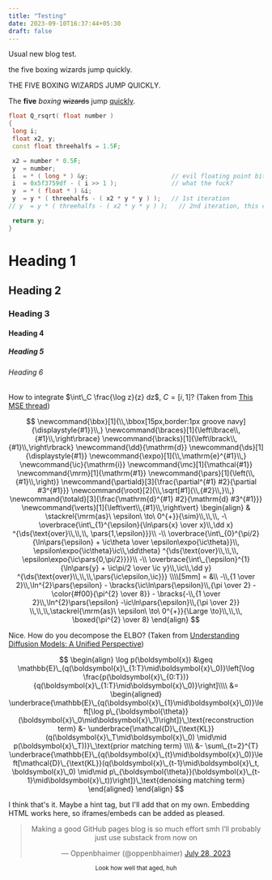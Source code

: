 ```yaml
---
title: "Testing"
date: 2023-09-10T16:37:44+05:30
draft: false
---
```


Usual new blog test.

the five boxing wizards jump quickly.

THE FIVE BOXING WIZARDS JUMP QUICKLY.

The **five** *boxing* ~~wizards~~ jump <u>quickly</u>.

```c++
float Q_rsqrt( float number )
{
 long i;
 float x2, y;
 const float threehalfs = 1.5F;

 x2 = number * 0.5F;
 y  = number;
 i  = * ( long * ) &y;                       // evil floating point bit level hacking
 i  = 0x5f3759df - ( i >> 1 );               // what the fuck?
 y  = * ( float * ) &i;
 y  = y * ( threehalfs - ( x2 * y * y ) );   // 1st iteration
// y  = y * ( threehalfs - ( x2 * y * y ) );   // 2nd iteration, this can be removed

 return y;
}
```

# Heading 1 
## Heading 2 
### Heading 3
#### Heading 4
##### Heading 5
###### Heading 6

How to integrate $\int\_C \frac{\log z}{z} dz$, $C = [i, 1]$? (Taken from [This 
MSE thread](https://math.stackexchange.com/questions/2753732/complex-integration-example))

$$
\newcommand{\bbx}[1]{\\,\bbox[15px,border:1px groove navy]{\displaystyle{#1}}\\,}
\newcommand{\braces}[1]{\left\lbrace\\,{#1}\\,\right\rbrace}
\newcommand{\bracks}[1]{\left\lbrack\\,{#1}\\,\right\rbrack}
\newcommand{\dd}{\mathrm{d}}
\newcommand{\ds}[1]{\displaystyle{#1}}
\newcommand{\expo}[1]{\\,\mathrm{e}^{#1}\\,}
\newcommand{\ic}{\mathrm{i}}
\newcommand{\mc}[1]{\mathcal{#1}}
\newcommand{\mrm}[1]{\mathrm{#1}}
\newcommand{\pars}[1]{\left(\\,{#1}\\,\right)}
\newcommand{\partiald}[3]{\frac{\partial^{#1} #2}{\partial #3^{#1}}}
\newcommand{\root}[2]{\\,\sqrt[#1]{\\,{#2}\\,}\\,}
\newcommand{\totald}[3]{\frac{\mathrm{d}^{#1} #2}{\mathrm{d} #3^{#1}}}
\newcommand{\verts}[1]{\left\vert\\,{#1}\\,\right\vert}
\begin{align}
& \stackrel{\mrm{as}\ \epsilon\ \to\ 0^{+}}{\sim}\\,\\,\\,
-\ \overbrace{\int\_{1}^{\epsilon}{\ln\pars{x} \over x}\\,\dd x}
^{\ds{\text{over}\\,\\,\\, \pars{1,\epsilon}}}\\ -\\
\overbrace{\int\_{0}^{\pi/2}
{\ln\pars{\epsilon} + \ic\theta \over \epsilon\expo{\ic\theta}}\\,
\epsilon\expo{\ic\theta}\ic\\,\dd\theta}
^{\ds{\text{over}\\,\\,\\, \epsilon\expo{\ic\pars{0,\pi/2}}}}\\ -\\
\overbrace{\int\_{\epsilon}^{1}{\ln\pars{y} + \ic\pi/2 \over \ic y}\\,\ic\\,\dd y}
^{\ds{\text{over}\\,\\,\\,\pars{\ic\epsilon,\ic}}}
\\\\[5mm] = &\\
-\\,{1 \over 2}\\,\ln^{2}\pars{\epsilon} -
\bracks{\ic\ln\pars{\epsilon}\\,{\pi \over 2} -
\color{#f00}{\pi^{2} \over 8}} - \bracks{-\\,{1 \over 2}\\,\ln^{2}\pars{\epsilon} -\ic\ln\pars{\epsilon}\\,{\pi \over 2}}
\\,\\,\\,\stackrel{\mrm{as}\ \epsilon\ \to\ 0^{+}}{\Large \to}\\,\\,\\,
\boxed{\pi^{2} \over 8}
\end{align}
$$

Nice. How do you decompose the ELBO? (Taken from [Understanding Diffusion Models:
A Unified Perspective](https://calvinyluo.com/2022/08/26/diffusion-tutorial.html))

$$
\begin{align}
\log p(\boldsymbol{x})
&\geq \mathbb{E}\_{q(\boldsymbol{x}\_{1:T}\mid\boldsymbol{x}\_0)}\left[\log \frac{p(\boldsymbol{x}\_{0:T})}{q(\boldsymbol{x}\_{1:T}\mid\boldsymbol{x}\_0)}\right]\\\\
&=  \begin{aligned}
      \underbrace{\mathbb{E}\_{q(\boldsymbol{x}\_{1}\mid\boldsymbol{x}\_0)}\left[\log p\_{\boldsymbol{\theta}}(\boldsymbol{x}\_0\mid\boldsymbol{x}\_1)\right]}\_\text{reconstruction term} &- \underbrace{\mathcal{D}\_{\text{KL}}(q(\boldsymbol{x}\_T\mid\boldsymbol{x}\_0) \mid\mid p(\boldsymbol{x}\_T))}\_\text{prior matching term} \\\\
      &- \sum\_{t=2}^{T} \underbrace{\mathbb{E}\_{q(\boldsymbol{x}\_{t}\mid\boldsymbol{x}\_0)}\left[\mathcal{D}\_{\text{KL}}(q(\boldsymbol{x}\_{t-1}\mid\boldsymbol{x}\_t, \boldsymbol{x}\_0) \mid\mid p\_{\boldsymbol{\theta}}(\boldsymbol{x}\_{t-1}\mid\boldsymbol{x}\_t))\right]}\_\text{denoising matching term}
    \end{aligned}
\end{align}
$$

I think that's it. Maybe a hint tag, but I'll add that on my own. Embedding 
HTML works here, so iframes/embeds can be added as pleased.

<center><blockquote class="twitter-tweet" data-theme="dark"><p lang="en" dir="ltr">Making a good GitHub pages blog is so much effort smh I’ll probably just use substack from now on</p>&mdash; Oppenbhaimer (@oppenbhaimer) <a href="https://twitter.com/oppenbhaimer/status/1684909995841003520?ref_src=twsrc%5Etfw">July 28, 2023</a></blockquote> <script async src="https://platform.twitter.com/widgets.js" charset="utf-8"></script></center>

<center><sub>Look how well that aged, huh</sub></center>

